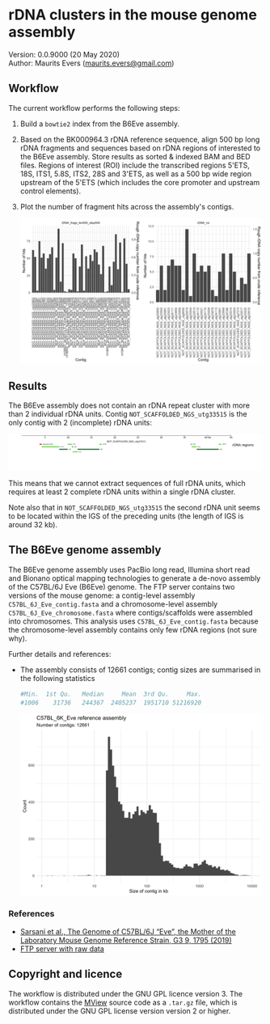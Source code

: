 # rDNA clusters in the mouse genome assembly

Version: 0.0.9000 (20 May 2020)  
Author: Maurits Evers (maurits.evers@gmail.com)

## Workflow

The current workflow performs the following steps:

1. Build a `bowtie2` index from the B6Eve assembly.
2. Based on the BK000964.3 rDNA reference sequence, align 500 bp long rDNA
fragments and sequences based on rDNA regions of interested to the B6Eve
assembly. Store results as sorted & indexed BAM and BED files. Regions of
interest (ROI) include the transcribed regions 5'ETS, 18S, ITS1, 5.8S, ITS2,
28S and 3'ETS, as well as a 500 bp wide region upstream of the 5'ETS (which
includes the core promoter and upstream control elements).
3. Plot the number of fragment hits across the assembly's contigs.

    <img src="./04_rDNA_copies/rDNA_frag_hits.png" width="600">


## Results

The B6Eve assembly does not contain an rDNA repeat cluster with more than 2
individual rDNA units. Contig `NOT_SCAFFOLDED_NGS_utg33515` is the only contig
with 2 (incomplete) rDNA units:

<img src="./06_genome_plots/NOT_SCAFFOLDED_NGS_utg33515_1-45000.png" width="800">

This means that we cannot extract sequences of full rDNA units, which requires
at least 2 complete rDNA units within a single rDNA cluster.

Note also that in `NOT_SCAFFOLDED_NGS_utg33515` the second rDNA unit seems to
be located within the IGS of the preceding units (the length of IGS is around 32 kb).


## The B6Eve genome assembly

The B6Eve genome assembly uses PacBio long read, Illumina short read and Bionano optical mapping technologies to generate a de-novo assembly of the C57BL/6J Eve (B6Eve) genome. The FTP server contains two versions of the mouse genome: a contig-level assembly `C57BL_6J_Eve_contig.fasta` and a chromosome-level assembly `C57BL_6J_Eve_chromosome.fasta` where contigs/scaffolds were assembled into chromosomes. This analysis uses `C57BL_6J_Eve_contig.fasta` because the chromosome-level assembly contains only few rDNA regions (not sure why).

Further details and references:

- The assembly consists of 12661 contigs; contig sizes are summarised in the
following statistics
    ```r
    #Min.  1st Qu.   Median     Mean  3rd Qu.     Max.
    #1006    31736   244367  2405237  1951710 51216920
    ```
	<img src="./00_ref_sequences/assembly/hist_contig_size.png" width="600">

### References

- [Sarsani et al., The Genome of C57BL/6J “Eve”, the Mother of the Laboratory Mouse Genome Reference Strain, G3 9, 1795 (2019)](https://www.ncbi.nlm.nih.gov/pmc/articles/PMC6553538/)
- [FTP server with raw data](ftp://ftp.jax.org/b6eve)


## Copyright and licence

The workflow is distributed under the GNU GPL licence version 3. The workflow contains the [MView](https://desmid.github.io/mview) source code as a `.tar.gz` file, which is distributed under the GNU GPL license version version 2 or higher.
